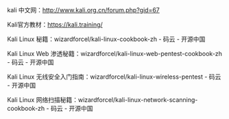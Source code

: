 kali 中文网：http://www.kali.org.cn/forum.php?gid=67

Kali官方教材：https://kali.training/

Kali Linux 秘籍：wizardforcel/kali-linux-cookbook-zh - 码云 - 开源中国

Kali Linux Web 渗透秘籍：wizardforcel/kali-linux-web-pentest-cookbook-zh - 码云 - 开源中国

Kali Linux 无线安全入门指南：wizardforcel/kali-linux-wireless-pentest - 码云 - 开源中国

Kali Linux 网络扫描秘籍：wizardforcel/kali-linux-network-scanning-cookbook-zh - 码云 - 开源中国


